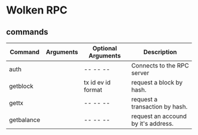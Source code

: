 # Wolken RPC
## commands
| Command | Arguments | Optional Arguments | Description |
| ------ | ------ | ------ | ------ | 
| auth | <ip> <port> | -- -- -- | Connects to the RPC server |
| getblock | <hash> | tx id ev id format | request a block by hash. |
| gettx | <hash> | -- -- -- | request a transaction by hash. |
| getbalance | <address> | -- -- -- | request an accound by it's address. |